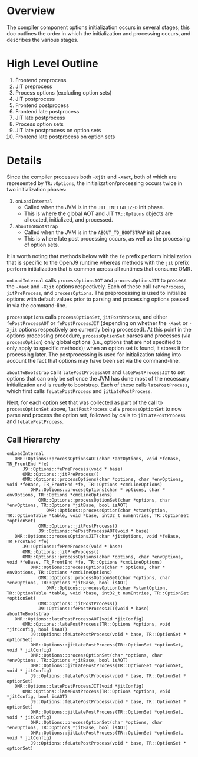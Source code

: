 <!--
Copyright IBM Corp. and others 2023

This program and the accompanying materials are made available under
the terms of the Eclipse Public License 2.0 which accompanies this
distribution and is available at https://www.eclipse.org/legal/epl-2.0/
or the Apache License, Version 2.0 which accompanies this distribution and
is available at https://www.apache.org/licenses/LICENSE-2.0.

This Source Code may also be made available under the following
Secondary Licenses when the conditions for such availability set
forth in the Eclipse Public License, v. 2.0 are satisfied: GNU
General Public License, version 2 with the GNU Classpath
Exception [1] and GNU General Public License, version 2 with the
OpenJDK Assembly Exception [2].

[1] https://www.gnu.org/software/classpath/license.html
[2] https://openjdk.org/legal/assembly-exception.html

SPDX-License-Identifier: EPL-2.0 OR Apache-2.0 OR GPL-2.0 WITH Classpath-exception-2.0 OR LicenseRef-GPL-2.0 WITH Assembly-exception
-->

# Overview

The compiler component options initialization occurs in several stages;
this doc outlines the order in which the initialization and processing
occurs, and describes the various stages.

# High Level Outline

1. Frontend preprocess
2. JIT preprocess
3. Process options (excluding option sets)
4. JIT postprocess
5. Frontend postprocess
6. Frontend late postprocess
7. JIT late postprocess
8. Process option sets
9. JIT late postprocess on option sets
10. Frontend late postprocess on option sets

# Details

Since the compiler processes both `-Xjit` and `-Xaot`, both of which
are represented by `TR::Options`, the initialization/processing
occurs twice in two initialization phases:

1. `onLoadInternal`
    * Called when the JVM is in the `JIT_INITIALIZED` init phase.
    * This is where the global AOT and JIT `TR::Options` objects are allocated, initialized, and processed.
2. `aboutToBootstrap`
    * Called when the JVM is in the `ABOUT_TO_BOOTSTRAP` init phase.
    * This is where late post processing occurs, as well as the processing of option sets.

It is worth noting that methods below with the `fe` prefix perform
initialization that is specific to the OpenJ9 runtime whereas
methods with the `jit` prefix perform initialization that is
common across all runtimes that consume OMR.

`onLoadInternal` calls `processOptionsAOT` and `processOptionsJIT` to
process the `-Xaot` and `-Xjit` options respectively. Each of these
call `fePreProcess`, `jitPreProcess`, and `processOptions`. The
preprocessing is used to initialize options with default values prior
to parsing and processing options passed in via the command-line.

`processOptions` calls `processOptionSet`, `jitPostProcess`, and
either `fePostProcessAOT` or `fePostProcessJIT` (depending on
whether the `-Xaot` or `-Xjit` options respectively are currently
being processed). At this point in the options processing procedure,
`processOptionSet` parses and processes (via `processOption`) only
global options (i.e., options that are not specified to only apply
to specific methods); when an option set is found, it stores it for
processing later. The postprocessing is used for initialization taking
into account the fact that options may have been set via the
command-line.

`aboutToBootstrap` calls `latePostProcessAOT` and `latePostProcessJIT`
to set options that can only be set once the JVM has done most of the
necessary initialization and is ready to bootstrap. Each of these
calls `latePostProcess`, which first calls `feLatePostProcess` and
`jitLatePostProcess`.

Next, for each option set that was collected as part of the call to
`processOptionSet` above, `lastPostProcess` calls `processOptionSet`
to now parse and process the option set, followed by calls to
`jitLatePostProcess` and `feLatePostProcess`.

## Call Hierarchy

```
onLoadInternal
   OMR::Options::processOptionsAOT(char *aotOptions, void *feBase, TR_FrontEnd *fe)
      J9::Options::fePreProcess(void * base)
      OMR::Options::jitPreProcess()
      OMR::Options::processOptions(char *options, char *envOptions, void *feBase, TR_FrontEnd *fe, TR::Options *cmdLineOptions)
         OMR::Options::processOptions(char * options, char * envOptions, TR::Options *cmdLineOptions)
            OMR::Options::processOptionSet(char *options, char *envOptions, TR::Options *jitBase, bool isAOT)
               OMR::Options::processOption(char *startOption, TR::OptionTable *table, void *base, int32_t numEntries, TR::OptionSet *optionSet)
            OMR::Options::jitPostProcess()
            J9::Options::fePostProcessAOT(void * base)
   OMR::Options::processOptionsJIT(char *jitOptions, void *feBase, TR_FrontEnd *fe)
      J9::Options::fePreProcess(void * base)
      OMR::Options::jitPreProcess()
      OMR::Options::processOptions(char *options, char *envOptions, void *feBase, TR_FrontEnd *fe, TR::Options *cmdLineOptions)
         OMR::Options::processOptions(char * options, char * envOptions, TR::Options *cmdLineOptions)
            OMR::Options::processOptionSet(char *options, char *envOptions, TR::Options *jitBase, bool isAOT)
               OMR::Options::processOption(char *startOption, TR::OptionTable *table, void *base, int32_t numEntries, TR::OptionSet *optionSet)
            OMR::Options::jitPostProcess()
            J9::Options::fePostProcessJIT(void * base)
aboutToBootstrap
   OMR::Options::latePostProcessAOT(void *jitConfig)
      OMR::Options::latePostProcess(TR::Options *options, void *jitConfig, bool isAOT)
         J9::Options::feLatePostProcess(void * base, TR::OptionSet * optionSet)
         OMR::Options::jitLatePostProcess(TR::OptionSet *optionSet, void * jitConfig)
         OMR::Options::processOptionSet(char *options, char *envOptions, TR::Options *jitBase, bool isAOT)
         OMR::Options::jitLatePostProcess(TR::OptionSet *optionSet, void * jitConfig)
         J9::Options::feLatePostProcess(void * base, TR::OptionSet * optionSet)
   OMR::Options::latePostProcessJIT(void *jitConfig)
      OMR::Options::latePostProcess(TR::Options *options, void *jitConfig, bool isAOT)
         J9::Options::feLatePostProcess(void * base, TR::OptionSet * optionSet)
         OMR::Options::jitLatePostProcess(TR::OptionSet *optionSet, void * jitConfig)
         OMR::Options::processOptionSet(char *options, char *envOptions, TR::Options *jitBase, bool isAOT)
         OMR::Options::jitLatePostProcess(TR::OptionSet *optionSet, void * jitConfig)
         J9::Options::feLatePostProcess(void * base, TR::OptionSet * optionSet)
```

